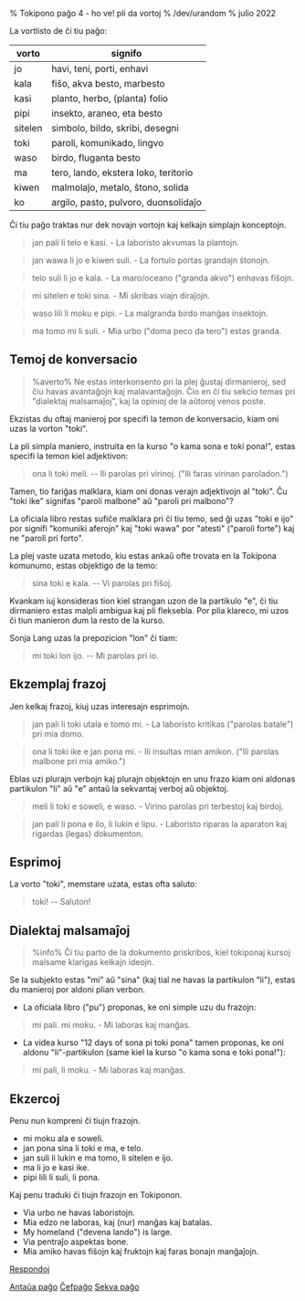 % Tokipono paĝo 4 - ho ve! pli da vortoj% /dev/urandom% julio 2022La vortlisto de ĉi tiu paĝo:| vorto   | signifo                              ||---------|--------------------------------------|| jo      | havi, teni, porti, enhavi            || kala    | fiŝo, akva besto, marbesto           || kasi    | planto, herbo, (planta) folio        || pipi    | insekto, araneo, eta besto           || sitelen | simbolo, bildo, skribi, desegni      || toki    | paroli, komunikado, lingvo           || waso    | birdo, fluganta besto                || ma      | tero, lando, ekstera loko, teritorio || kiwen   | malmolaĵo, metalo, ŝtono, solida     || ko      | argilo, pasto, pulvoro, duonsolidaĵo |Ĉi tiu paĝo traktas nur dek novajn vortojn kaj kelkajn simplajn konceptojn.> jan pali li telo e kasi. - La laboristo akvumas la plantojn.> jan wawa li jo e kiwen suli. - La fortulo portas grandajn ŝtonojn.> telo suli li jo e kala. - La maro/oceano ("granda akvo") enhavas fiŝojn.> mi sitelen e toki sina. - Mi skribas viajn diraĵojn.> waso lili li moku e pipi. - La malgranda birdo manĝas insektojn.> ma tomo mi li suli. - Mia urbo ("doma peco da tero") estas granda.## Temoj de konversacio> %averto%> Ne estas interkonsento pri la plej ĝustaj dirmanieroj, > sed ĉiu havas avantaĝojn kaj malavantaĝojn. Ĉio en ĉi tiu sekcio temas> pri "dialektaj malsamaĵoj", kaj la opinioj de la aŭtoroj venos poste.Ekzistas du oftaj manieroj por specifi la temon de konversacio, kiam oni uzas la vorton "toki".La pli simpla maniero, instruita en la kurso "o kama sona e tokipona!", estas specifi la temon kiel adjektivon:> ona li toki meli. -- Ili parolas pri virinoj. ("Ili faras virinan paroladon.")Tamen, tio fariĝas malklara, kiam oni donas verajn adjektivojn al "toki". Ĉu"toki ike" signifas "paroli malbone" aŭ "paroli pri malbono"?La oficiala libro restas sufiĉe malklara pri ĉi tiu temo, sed ĝi uzas "toki e ijo"por signifi "komuniki aferojn" kaj "toki wawa" por "atesti" ("paroli forte") kaj ne "paroli pri forto".La plej vaste uzata metodo, kiu estas ankaŭ ofte trovata en la Tokipona komunumo, estas objektigo de la temo:> sina toki e kala. -- Vi parolas pri fiŝoj.Kvankam iuj konsideras tion kiel strangan uzon de la partikulo "e", ĉi tiudirmaniero estas malpli ambigua kaj pli fleksebla. Por plia klareco, mi uzos ĉi tiun manieron dum la resto de la kurso.Sonja Lang uzas la prepozicion "lon" ĉi tiam:> mi toki lon ijo. -- Mi parolas pri io.## Ekzemplaj frazojJen kelkaj frazoj, kiuj uzas interesajn esprimojn.> jan pali li toki utala e tomo mi. - La laboristo kritikas ("parolas batale")> pri mia domo.> ona li toki ike e jan pona mi. - Ili insultas mian amikon. ("Ili parolas> malbone pri mia amiko.")Eblas uzi plurajn verbojn kaj plurajn objektojn en unu frazo kiam oni aldonaspartikulon "li" aŭ "e" antaŭ la sekvantaj verboj aŭ objektoj.> meli li toki e soweli, e waso. - Virino parolas pri terbestoj kaj birdoj.> jan pali li pona e ilo, li lukin e lipu. - Laboristo riparas la aparaton kaj> rigardas (legas) dokumenton.## EsprimojLa vorto "toki", memstare uzata, estas ofta saluto:> toki! -- Saluton!## Dialektaj malsamaĵoj> %info%> Ĉi tiu parto de la dokumento priskribos, kiel tokiponaj kursoj malsame klarigas> kelkajn ideojn.Se la subjekto estas "mi" aŭ "sina" (kaj tial ne havas la partikulon "li"), estasdu manieroj por aldoni plian verbon.* La oficiala libro ("pu") proponas, ke oni simple uzu du frazojn:> mi pali. mi moku. - Mi laboras kaj manĝas.* La videa kurso "12 days of sona pi toki pona" tamen proponas, ke oni aldonu "li"-partikulon (same kiel la kurso "o kama sona e toki pona!"):> mi pali, li moku. - Mi laboras kaj manĝas.## EkzercojPenu nun kompreni ĉi tiujn frazojn.* mi moku ala e soweli.* jan pona sina li toki e ma, e telo.* jan suli li lukin e ma tomo, li sitelen e ijo.* ma li jo e kasi ike.* pipi lili li suli, li pona.Kaj penu traduki ĉi tiujn frazojn en Tokiponon.* Via urbo ne havas laboristojn.* Mia edzo ne laboras, kaj (nur) manĝas kaj batalas.* My homeland ("devena lando") is large.* Via pentraĵo aspektas bone.* Mia amiko havas fiŝojn kaj fruktojn kaj faras bonajn manĝaĵojn.[Respondoj](eo_answers.html#p4)[Antaŭa paĝo](eo_3.html) [Ĉefpaĝo](eo_index.html) [Sekva paĝo](eo_5.html)